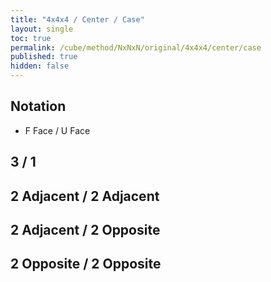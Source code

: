 ```yaml
---
title: "4x4x4 / Center / Case"
layout: single
toc: true
permalink: /cube/method/NxNxN/original/4x4x4/center/case
published: true
hidden: false
---
```


<head>
  <base target="_blank">
  <link
    rel   = "stylesheet"
    type  = "text/css"
    href  = "/assets/css/twisty/NxNxN/4x4x4.css"
  >
  <script
    src   = "https://cdn.cubing.net/js/cubing/twisty"
    type  = "module"
    defer
  ></script>
</head>



## Notation

- F Face / U Face



## 3 / 1

<div class="twisty-wrapper">
  <twisty-player
    dark-mode                 = "dark"
    background                = "none"
    puzzle                    = "4x4x4"
    experimental-stickering   = "centers-only"
    alg                       = "r U r'"
    experimental-setup-alg    = "f U R f'"
    experimental-setup-anchor = "end"
    tempo-scale               = "1.3"
  ></twisty-player>
</div>



## 2 Adjacent / 2 Adjacent

<div class="twisty-wrapper">
  <twisty-player
    dark-mode                 = "dark"
    background                = "none"
    puzzle                    = "4x4x4"
    experimental-stickering   = "centers-only"
    alg                       = "r U2 r'"
    experimental-setup-alg    = "f U R f'"
    experimental-setup-anchor = "end"
    tempo-scale               = "1.3"
  ></twisty-player>
</div>



## 2 Adjacent / 2 Opposite

<div class="twisty-wrapper">
  <twisty-player
    dark-mode                 = "dark"
    background                = "none"
    puzzle                    = "4x4x4"
    experimental-stickering   = "centers-only"
    alg                       = "r U r' U2 r U r'"
    experimental-setup-alg    = "f U R f'"
    experimental-setup-anchor = "end"
    tempo-scale               = "1.3"
  ></twisty-player>
</div>



## 2 Opposite / 2 Opposite

<div class="twisty-wrapper">
  <twisty-player
    dark-mode                 = "dark"
    background                = "none"
    puzzle                    = "4x4x4"
    experimental-stickering   = "centers-only"
    alg                       = "r U r2' F r"
    experimental-setup-alg    = "f U R f'"
    experimental-setup-anchor = "end"
    tempo-scale               = "1.3"
  ></twisty-player>
</div>
